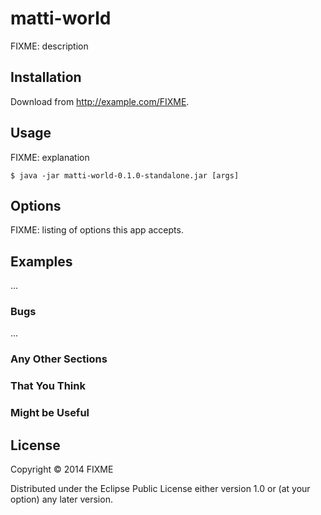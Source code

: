 # matti-world

FIXME: description

## Installation

Download from http://example.com/FIXME.

## Usage

FIXME: explanation

    $ java -jar matti-world-0.1.0-standalone.jar [args]

## Options

FIXME: listing of options this app accepts.

## Examples

...

### Bugs

...

### Any Other Sections
### That You Think
### Might be Useful

## License

Copyright © 2014 FIXME

Distributed under the Eclipse Public License either version 1.0 or (at
your option) any later version.

